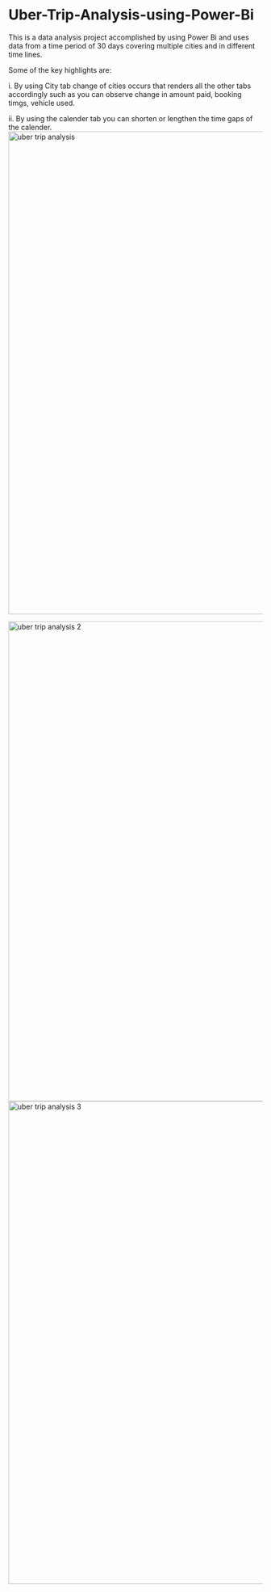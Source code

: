 # Uber-Trip-Analysis-using-Power-Bi
This is a data analysis project accomplished by using Power Bi and uses data from a time period of 30 days covering multiple cities and in different time lines.

Some of the key highlights are:

i. By using City tab change of cities occurs that renders all the other tabs accordingly such as you can observe change in amount paid, booking timgs, vehicle used.

ii. By using the calender tab you can shorten or lengthen the time gaps of the calender.
<img width="1867" height="956" alt="uber trip analysis" src="https://github.com/user-attachments/assets/f7910827-24d0-43f1-92bf-33c45e108f0d" />

<img width="1884" height="950" alt="uber trip analysis 2" src="https://github.com/user-attachments/assets/863cd7b4-1db7-4146-81df-6392f41e5ac2" />

<img width="1874" height="956" alt="uber trip analysis 3" src="https://github.com/user-attachments/assets/c676e830-de46-452d-a1b3-e1bea19522f9" />
